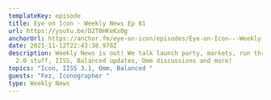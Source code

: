 ```yaml
---
templateKey: episode
title: Eye on Icon - Weekly News Ep 81
url: https://youtu.be/D2T0HKeKxOg
anchorUrl: https://anchor.fm/eye-on-icon/episodes/Eye-on-Icon---Weekly-News-Ep-81-e1a5fmt
date: 2021-11-12T22:43:38.978Z
description: Weekly News is out! We talk launch party, markets, run through Icon
  2.0 stuff, IISS, Balanced updates, Omm discussions and more!
topics: "Icon, IISS 3.1, Omm, Balanced "
guests: "Fez, Iconographer "
type: Weekly News
---
```

